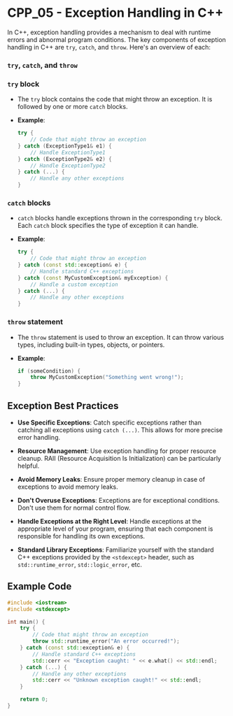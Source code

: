 # CPP_05 - Exception Handling in C++

In C++, exception handling provides a mechanism to deal with runtime errors and abnormal program conditions. The key components of exception handling in C++ are `try`, `catch`, and `throw`. Here's an overview of each:

### `try`, `catch`, and `throw`

### `try` block

- The `try` block contains the code that might throw an exception. It is followed by one or more `catch` blocks.

- **Example**:

    ```cpp
    try {
        // Code that might throw an exception
    } catch (ExceptionType1& e1) {
        // Handle ExceptionType1
    } catch (ExceptionType2& e2) {
        // Handle ExceptionType2
    } catch (...) {
        // Handle any other exceptions
    }
    ```

### `catch` blocks

- `catch` blocks handle exceptions thrown in the corresponding `try` block. Each `catch` block specifies the type of exception it can handle.

- **Example**:

    ```cpp
    try {
        // Code that might throw an exception
    } catch (const std::exception& e) {
        // Handle standard C++ exceptions
    } catch (const MyCustomException& myException) {
        // Handle a custom exception
    } catch (...) {
        // Handle any other exceptions
    }
    ```

### `throw` statement

- The `throw` statement is used to throw an exception. It can throw various types, including built-in types, objects, or pointers.

- **Example**:

    ```cpp
    if (someCondition) {
        throw MyCustomException("Something went wrong!");
    }
    ```

## Exception Best Practices

- **Use Specific Exceptions**: Catch specific exceptions rather than catching all exceptions using `catch (...)`. This allows for more precise error handling.

- **Resource Management**: Use exception handling for proper resource cleanup. RAII (Resource Acquisition Is Initialization) can be particularly helpful.

- **Avoid Memory Leaks**: Ensure proper memory cleanup in case of exceptions to avoid memory leaks.

- **Don't Overuse Exceptions**: Exceptions are for exceptional conditions. Don't use them for normal control flow.

- **Handle Exceptions at the Right Level**: Handle exceptions at the appropriate level of your program, ensuring that each component is responsible for handling its own exceptions.

- **Standard Library Exceptions**: Familiarize yourself with the standard C++ exceptions provided by the `<stdexcept>` header, such as `std::runtime_error`, `std::logic_error`, etc.

## Example Code

```cpp
#include <iostream>
#include <stdexcept>

int main() {
    try {
        // Code that might throw an exception
        throw std::runtime_error("An error occurred!");
    } catch (const std::exception& e) {
        // Handle standard C++ exceptions
        std::cerr << "Exception caught: " << e.what() << std::endl;
    } catch (...) {
        // Handle any other exceptions
        std::cerr << "Unknown exception caught!" << std::endl;
    }

    return 0;
}
